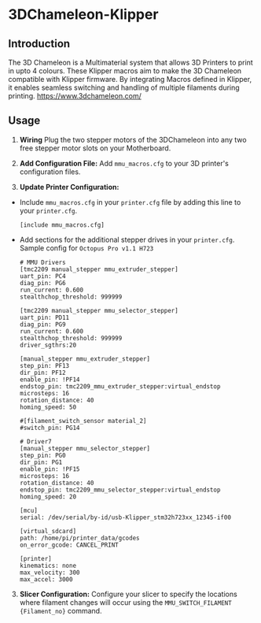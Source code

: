 # 3DChameleon-Klipper

## Introduction
The 3D Chameleon is a Multimaterial system that allows 3D Printers to print in upto 4 colours. These Klipper macros aim to make the 3D Chameleon compatible with Klipper firmware. By integrating Macros defined in Klipper, it enables seamless switching and handling of multiple filaments during printing.
https://www.3dchameleon.com/

## Usage
1. **Wiring**
  Plug the two stepper motors of the 3DChameleon into any two free stepper motor slots on your Motherboard. 
  
1. **Add Configuration File:**
   Add `mmu_macros.cfg` to your 3D printer's configuration files.

2. **Update Printer Configuration:**
  - Include `mmu_macros.cfg` in your `printer.cfg` file by adding this line to your `printer.cfg`.
      ```
      [include mmu_macros.cfg]
      ```
  - Add sections for the additional stepper drives in your `printer.cfg`.
      Sample config for `Octopus Pro v1.1 H723`
      ```
      # MMU Drivers
      [tmc2209 manual_stepper mmu_extruder_stepper]
      uart_pin: PC4
      diag_pin: PG6
      run_current: 0.600
      stealthchop_threshold: 999999
      
      [tmc2209 manual_stepper mmu_selector_stepper]
      uart_pin: PD11
      diag_pin: PG9
      run_current: 0.600
      stealthchop_threshold: 999999
      driver_sgthrs:20
  
      [manual_stepper mmu_extruder_stepper]
      step_pin: PF13
      dir_pin: PF12
      enable_pin: !PF14
      endstop_pin: tmc2209_mmu_extruder_stepper:virtual_endstop
      microsteps: 16
      rotation_distance: 40
      homing_speed: 50
      
      #[filament_switch_sensor material_2]
      #switch_pin: PG14
      
      # Driver7
      [manual_stepper mmu_selector_stepper]
      step_pin: PG0
      dir_pin: PG1
      enable_pin: !PF15
      microsteps: 16
      rotation_distance: 40
      endstop_pin: tmc2209_mmu_selector_stepper:virtual_endstop
      homing_speed: 20
  
      [mcu]
      serial: /dev/serial/by-id/usb-Klipper_stm32h723xx_12345-if00
      
      [virtual_sdcard]
      path: /home/pi/printer_data/gcodes
      on_error_gcode: CANCEL_PRINT
      
      [printer]
      kinematics: none
      max_velocity: 300
      max_accel: 3000
      ```
3. **Slicer Configuration:**
   Configure your slicer to specify the locations where filament changes will occur using the `MMU_SWITCH_FILAMENT {Filament_no}` command.
